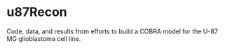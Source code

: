 # u87Recon
Code, data, and results from efforts to build a COBRA model for the U-87 MG glioblastoma cell line.